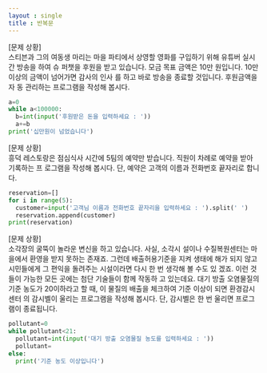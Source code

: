 ```yaml
---
layout : single
title : 반복문
---
```


[문제 상황]   
스티븐과 그의 여동생 마리는 마을 파티에서 상영할
영화를 구입하기 위해 유튜버 실시간 방송을 하여 슈
퍼챗을 후원을 받고 있습니다. 모금 목표 금액은 10만
원입니다. 10만 이상의 금액이 넘어가면 감사의 인사
를 하고 바로 방송을 종료할 것입니다. 후원금액을 자
동 관리하는 프로그램을 작성해 봅시다.
~~~python
a=0
while a<100000:
  b=int(input('후원받은 돈을 입력하세요 : '))
  a+=b
print('십만원이 넘었습니다')
~~~

[문제 상황]   
흥덕 레스토랑은 점심식사 시간에 5팀의 예약만
받습니다. 직원이 차례로 예약을 받아 기록하는 프
로그램을 작성해 봅시다. 단, 예약은 고객의 이름과
전화번호 끝자리로 합니다.   
~~~python
reservation=[]
for i in range(5):
  customer=input('고객님 이름과 전화번호 끝자리을 입력하세요 : ').split(' ')
  reservation.append(customer)
print(reservation)
~~~
[문제 상황]   
소각장의 굴뚝이 놀라운 변신을 하고 있습니다. 사실, 소각시
설이나 수질복원센터는 마을에서 환영을 받지 못하는 존재죠. 그런데 배출허용기준을 지켜 생태에 해가 되지 않고 시민들에게
그 편익을 돌려주는 시설이라면 다시 한 번 생각해 볼 수도 있
겠죠.
이런 것들이 가능한 모든 곳에는 첨단 기술들이 함께 작동하
고 있는데요. 대기 방출 오염물질의 기준 농도가 20이하라고 할
때, 이 물질의 배출을 체크하여 기준 이상이 되면 환경감시센터
의 감시벨이 울리는 프로그램을 작성해 봅시다.
단, 감시벨은 한 번 울리면 프로그램이 종료됩니다.
~~~python
pollutant=0
while pollutant<21:
  pollutant=int(input('대기 방출 오염물질 농도를 입력하세요 : '))
  pollutant=
else:
  print('기준 농도 이상입니다')
~~~
